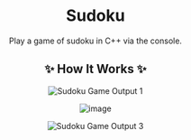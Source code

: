 <div align = "center">

# Sudoku
Play a game of sudoku in C++ via the console.

## ✨ How It Works ✨
![Sudoku Game Output 1](https://github.com/cookiedefender99/Sudoku/assets/112595660/02bf7ae0-bf8b-43a5-9356-8c83b24b248f)

![image](https://github.com/cookiedefender99/Sudoku/assets/112595660/a3766bee-1ccf-4bf9-8a65-fa160cfdf90f)

![Sudoku Game Output 3](https://github.com/cookiedefender99/Sudoku/assets/112595660/ab4a71b9-d50a-4ec1-88df-1171bb9a6a2c)
